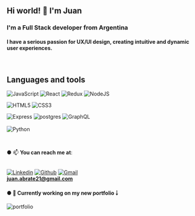 


<h2>Hi world! 👋 I'm Juan</h2>
<h3>I'm a Full Stack developer from Argentina</h3>

<h4> I have a serious passion for UX/UI design, creating intuitive and dynamic user experiences.
</h4>






<br/>


## Languages and tools

  ![JavaScript](https://img.shields.io/badge/-JavaScript-000000?style=flat&logo=javascript)
  ![React](https://img.shields.io/badge/-React-000000?style=flat&logo=react)
  ![Redux](https://img.shields.io/badge/-Redux-000000?style=flat&logo=redux)
  ![NodeJS](https://img.shields.io/badge/-NodeJS-000000?style=flat&logo=node.js)
<br/>

  ![HTML5](https://img.shields.io/badge/-HTML5-000000?style=flat&logo=html5)
  ![CSS3](https://img.shields.io/badge/-CSS-000000?style=flat&logo=css3)
<br/>

  ![Express](https://img.shields.io/badge/-Express-000000?style=flat&logo=express)
  ![postgres](https://img.shields.io/badge/-PostgreSQL-000000?style=flat&logo=postgresql)
  ![GraphQL](https://img.shields.io/badge/-GraphQL-000000?style=flat&logo=graphql)
<br/><br/>
  ![Python](https://img.shields.io/badge/-Python-000000?style=flat&logo=python)

<br/>

● 📫 **You can reach me at**:<br/><br/>


[![Linkedin](https://img.shields.io/badge/-LinkedIn-blue?style=flat&logo=Linkedin&logoColor=white)](https://www.linkedin.com/in/juan-abrate-8a93b81a7/)
[![Github](https://img.shields.io/badge/-Github-000?style=flat&logo=Github&logoColor=white)](https://github.com/juanabrate)
[![Gmail](https://img.shields.io/badge/-Gmail-c14438?style=flat&logo=Gmail&logoColor=white)](mailto:juan.abrate21@gmail.com)<br/>
**juan.abrate21@gmail.com**



 
 <h4>● 🌱 Currently working on my new portfolio ￬</h4>
 
 ![portfolio](https://user-images.githubusercontent.com/68609187/112183496-128a0300-8bdd-11eb-86c1-cea30ad7590b.PNG)









